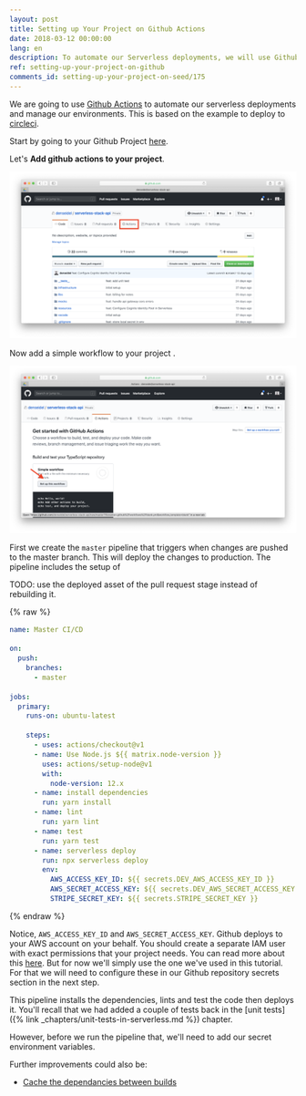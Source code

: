 ```yaml
---
layout: post
title: Setting up Your Project on Github Actions
date: 2018-03-12 00:00:00
lang: en
description: To automate our Serverless deployments, we will use Github Actions (https://github.com). We will add actions to our project repository, and set our AWS IAM credentials.
ref: setting-up-your-project-on-github
comments_id: setting-up-your-project-on-seed/175
---
```


We are going to use [Github Actions](https://help.github.com/en/actions/automating-your-workflow-with-github-actions) to automate our serverless deployments and manage our environments. This is based on the example to deploy to [circleci](https://seed.run/blog/how-to-build-a-cicd-pipeline-for-serverless-apps-with-circleci).

Start by going to your Github Project [here](https://github.com).

Let's **Add github actions to your project**.

![Add github actions to project screenshot](/assets/part2/add-github-actions-to-project.png)

Now add a simple workflow to your project .

![Create simple workflow screenshot](/assets/part2/create-simple-workflow.png)

First we create the `master` pipeline that triggers when changes are pushed to the master branch. This will deploy the changes to production.
The pipeline includes the setup of

TODO: use the deployed asset of the pull request stage instead of rebuilding it.

{% raw %}

```yaml
name: Master CI/CD

on:
  push:
    branches:
      - master

jobs:
  primary:
    runs-on: ubuntu-latest

    steps:
      - uses: actions/checkout@v1
      - name: Use Node.js ${{ matrix.node-version }}
        uses: actions/setup-node@v1
        with:
          node-version: 12.x
      - name: install dependencies
        run: yarn install
      - name: lint
        run: yarn lint
      - name: test
        run: yarn test
      - name: serverless deploy
        run: npx serverless deploy
        env:
          AWS_ACCESS_KEY_ID: ${{ secrets.DEV_AWS_ACCESS_KEY_ID }}
          AWS_SECRET_ACCESS_KEY: ${{ secrets.DEV_AWS_SECRET_ACCESS_KEY }}
          STRIPE_SECRET_KEY: ${{ secrets.STRIPE_SECRET_KEY }}
```

{% endraw %}

Notice, `AWS_ACCESS_KEY_ID` and `AWS_SECRET_ACCESS_KEY`. Github deploys to your AWS account on your behalf. You should create a separate IAM user with exact permissions that your project needs. You can read more about this [here](https://seed.run/docs/customizing-your-iam-policy). But for now we'll simply use the one we've used in this tutorial. For that we will need to configure these in our Github repository secrets section in the next step.

This pipeline installs the dependencies, lints and test the code then deploys it. You'll recall that we had added a couple of tests back in the [unit tests]({% link _chapters/unit-tests-in-serverless.md %}) chapter.

However, before we run the pipeline that, we'll need to add our secret environment variables.

Further improvements could also be:

- [Cache the dependancies between builds](https://help.github.com/en/actions/automating-your-workflow-with-github-actions/caching-dependencies-to-speed-up-workflows)
